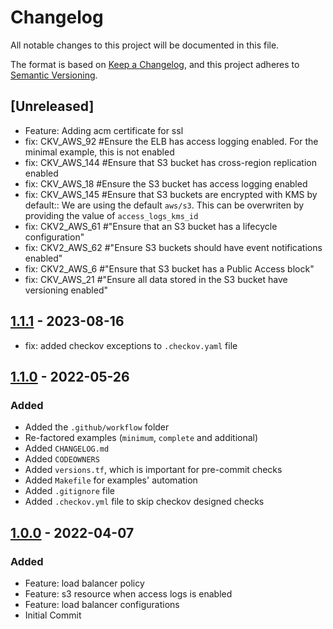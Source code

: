 # Changelog
All notable changes to this project will be documented in this file.

The format is based on [Keep a Changelog](https://keepachangelog.com/en/1.0.0/),
and this project adheres to [Semantic Versioning](https://semver.org/spec/v2.0.0.html).

## [Unreleased]
- Feature: Adding acm certificate for ssl
- fix: CKV_AWS_92  #Ensure the ELB has access logging enabled. For the minimal example, this is not enabled
- fix: CKV_AWS_144 #Ensure that S3 bucket has cross-region replication enabled
- fix: CKV_AWS_18  #Ensure the S3 bucket has access logging enabled
- fix: CKV_AWS_145 #Ensure that S3 buckets are encrypted with KMS by default:: We are using the default `aws/s3`. This can be overwriten by providing the value of `access_logs_kms_id`
- fix: CKV2_AWS_61 #"Ensure that an S3 bucket has a lifecycle configuration"
- fix: CKV2_AWS_62 #"Ensure S3 buckets should have event notifications enabled"
- fix: CKV2_AWS_6 #"Ensure that S3 bucket has a Public Access block"
- fix: CKV_AWS_21 #"Ensure all data stored in the S3 bucket have versioning enabled"

## [1.1.1] - 2023-08-16
- fix: added checkov exceptions to `.checkov.yaml` file

## [1.1.0] - 2022-05-26
### Added
- Added the `.github/workflow` folder
- Re-factored examples (`minimum`, `complete` and additional)
- Added `CHANGELOG.md`
- Added `CODEOWNERS`
- Added `versions.tf`, which is important for pre-commit checks
- Added `Makefile` for examples' automation
- Added `.gitignore` file
- Added `.checkov.yml` file to skip checkov designed checks

## [1.0.0] - 2022-04-07
### Added
- Feature: load balancer policy
- Feature: s3 resource when access logs is enabled
- Feature: load balancer configurations
- Initial Commit

[1.0.0]: https://github.com/boldlink/terraform-aws-elb/releases/tag/1.1.1

[1.0.0]: https://github.com/boldlink/terraform-aws-elb/releases/tag/1.0.0
[1.1.0]: https://github.com/boldlink/terraform-aws-elb/releases/tag/1.1.0
[1.1.1]: https://github.com/boldlink/terraform-aws-elb/releases/tag/1.1.1

